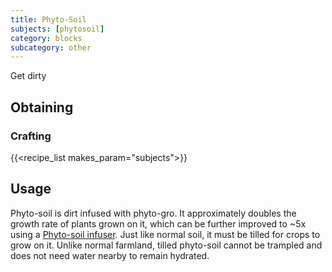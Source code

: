 ```yaml
---
title: Phyto-Soil
subjects: [phytosoil]
category: blocks
subcategory: other
---
```


Get dirty

Obtaining
---------

### Crafting
{{<recipe_list makes_param="subjects">}}

Usage
-----

Phyto-soil is dirt infused with phyto-gro. It approximately doubles the growth rate of plants grown on it, which can be further improved to ~5x using a [Phyto-soil infuser](../../cultivation/phyto-soil-infuser).
Just like normal soil, it must be tilled for crops to grow on it.
Unlike normal farmland, tilled phyto-soil cannot be trampled and does not need water nearby to remain hydrated.